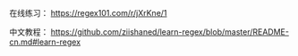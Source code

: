 在线练习：
https://regex101.com/r/jXrKne/1

中文教程：
https://github.com/ziishaned/learn-regex/blob/master/README-cn.md#learn-regex

